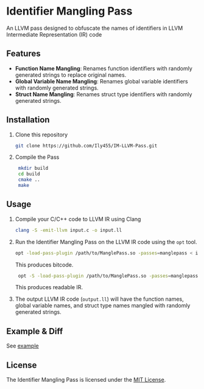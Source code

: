 # Identifier Mangling Pass

An LLVM pass designed to obfuscate the names of identifiers in LLVM Intermediate Representation (IR) code

## Features

- **Function Name Mangling**: Renames function identifiers with randomly generated strings to replace original names.
- **Global Variable Name Mangling**: Renames global variable identifiers with randomly generated strings.
- **Struct Name Mangling**: Renames struct type identifiers with randomly generated strings.

## Installation

1. Clone this repository
     ```bash
     git clone https://github.com/Ily455/IM-LLVM-Pass.git
     ```
2. Compile the Pass
   ```bash
    mkdir build
    cd build
    cmake ..
    make
   ```

## Usage

1. Compile your C/C++ code to LLVM IR using Clang

    ```bash
    clang -S -emit-llvm input.c -o input.ll
    ```

2. Run the Identifier Mangling Pass on the LLVM IR code using the `opt` tool.

    ```bash
    opt -load-pass-plugin /path/to/ManglePass.so -passes=manglepass < input.ll > -o output.ll
    ```
    This produces bitcode.
   ```bash
    opt -S -load-pass-plugin /path/to/ManglePass.so -passes=manglepass < input.ll > -o output.ll
   ```
   This produces readable IR.

4. The output LLVM IR code (`output.ll`) will have the function names, global variable names, and struct type names mangled with randomly generated strings.

## Example & Diff

See [example](example/)

## License

The Identifier Mangling Pass is licensed under the [MIT License](LICENSE).
